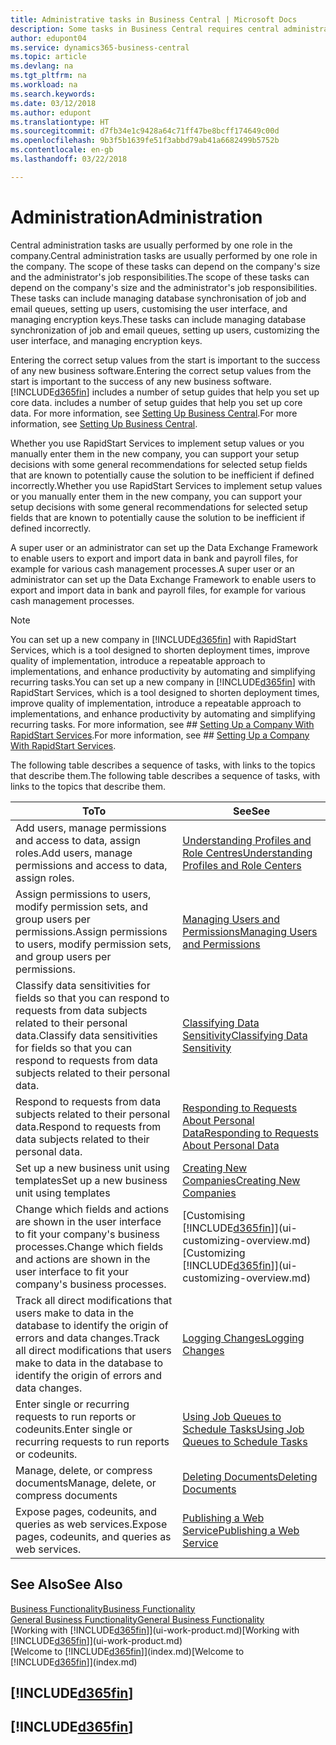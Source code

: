 ```yaml
---
title: Administrative tasks in Business Central | Microsoft Docs
description: Some tasks in Business Central requires central administration and setup. See what they are and learn what to do.
author: edupont04
ms.service: dynamics365-business-central
ms.topic: article
ms.devlang: na
ms.tgt_pltfrm: na
ms.workload: na
ms.search.keywords: 
ms.date: 03/12/2018
ms.author: edupont
ms.translationtype: HT
ms.sourcegitcommit: d7fb34e1c9428a64c71ff47be8bcff174649c00d
ms.openlocfilehash: 9b3f5b1639fe51f3abbd79ab41a6682499b5752b
ms.contentlocale: en-gb
ms.lasthandoff: 03/22/2018

---
```

# <a name="administration"></a><span data-ttu-id="868d4-104">Administration</span><span class="sxs-lookup"><span data-stu-id="868d4-104">Administration</span></span>
<span data-ttu-id="868d4-105">Central administration tasks are usually performed by one role in the company.</span><span class="sxs-lookup"><span data-stu-id="868d4-105">Central administration tasks are usually performed by one role in the company.</span></span> <span data-ttu-id="868d4-106">The scope of these tasks can depend on the company's size and the administrator's job responsibilities.</span><span class="sxs-lookup"><span data-stu-id="868d4-106">The scope of these tasks can depend on the company's size and the administrator's job responsibilities.</span></span> <span data-ttu-id="868d4-107">These tasks can include managing database synchronisation of job and email queues, setting up users, customising the user interface, and managing encryption keys.</span><span class="sxs-lookup"><span data-stu-id="868d4-107">These tasks can include managing database synchronization of job and email queues, setting up users, customizing the user interface, and managing encryption keys.</span></span>  

<span data-ttu-id="868d4-108">Entering the correct setup values from the start is important to the success of any new business software.</span><span class="sxs-lookup"><span data-stu-id="868d4-108">Entering the correct setup values from the start is important to the success of any new business software.</span></span> [!INCLUDE[d365fin](includes/d365fin_md.md)]<span data-ttu-id="868d4-109"> includes a number of setup guides that help you set up core data.</span><span class="sxs-lookup"><span data-stu-id="868d4-109"> includes a number of setup guides that help you set up core data.</span></span> <span data-ttu-id="868d4-110">For more information, see [Setting Up Business Central](setup.md).</span><span class="sxs-lookup"><span data-stu-id="868d4-110">For more information, see [Setting Up Business Central](setup.md).</span></span>

<span data-ttu-id="868d4-111">Whether you use RapidStart Services to implement setup values or you manually enter them in the new company, you can support your setup decisions with some general recommendations for selected setup fields that are known to potentially cause the solution to be inefficient if defined incorrectly.</span><span class="sxs-lookup"><span data-stu-id="868d4-111">Whether you use RapidStart Services to implement setup values or you manually enter them in the new company, you can support your setup decisions with some general recommendations for selected setup fields that are known to potentially cause the solution to be inefficient if defined incorrectly.</span></span>  

<span data-ttu-id="868d4-112">A super user or an administrator can set up the Data Exchange Framework to enable users to export and import data in bank and payroll files, for example for various cash management processes.</span><span class="sxs-lookup"><span data-stu-id="868d4-112">A super user or an administrator can set up the Data Exchange Framework to enable users to export and import data in bank and payroll files, for example for various cash management processes.</span></span>

> [!NOTE]
> <span data-ttu-id="868d4-113">You can set up a new company in [!INCLUDE[d365fin](includes/d365fin_md.md)] with RapidStart Services, which is a tool designed to shorten deployment times, improve quality of implementation, introduce a repeatable approach to implementations, and enhance productivity by automating and simplifying recurring tasks.</span><span class="sxs-lookup"><span data-stu-id="868d4-113">You can set up a new company in [!INCLUDE[d365fin](includes/d365fin_md.md)] with RapidStart Services, which is a tool designed to shorten deployment times, improve quality of implementation, introduce a repeatable approach to implementations, and enhance productivity by automating and simplifying recurring tasks.</span></span> <span data-ttu-id="868d4-114">For more information, see ## [Setting Up a Company With RapidStart Services](admin-set-up-a-company-with-rapidstart.md).</span><span class="sxs-lookup"><span data-stu-id="868d4-114">For more information, see ## [Setting Up a Company With RapidStart Services](admin-set-up-a-company-with-rapidstart.md).</span></span>

<span data-ttu-id="868d4-115">The following table describes a sequence of tasks, with links to the topics that describe them.</span><span class="sxs-lookup"><span data-stu-id="868d4-115">The following table describes a sequence of tasks, with links to the topics that describe them.</span></span>   

|<span data-ttu-id="868d4-116">**To**</span><span class="sxs-lookup"><span data-stu-id="868d4-116">**To**</span></span>|<span data-ttu-id="868d4-117">**See**</span><span class="sxs-lookup"><span data-stu-id="868d4-117">**See**</span></span>|  
|------------|-------------|  
|<span data-ttu-id="868d4-118">Add users, manage permissions and access to data, assign roles.</span><span class="sxs-lookup"><span data-stu-id="868d4-118">Add users, manage permissions and access to data, assign roles.</span></span>|[<span data-ttu-id="868d4-119">Understanding Profiles and Role Centres</span><span class="sxs-lookup"><span data-stu-id="868d4-119">Understanding Profiles and Role Centers</span></span>](admin-users-profiles-roles.md)|  
|<span data-ttu-id="868d4-120">Assign permissions to users, modify permission sets, and group users per permissions.</span><span class="sxs-lookup"><span data-stu-id="868d4-120">Assign permissions to users, modify permission sets, and group users per permissions.</span></span>|[<span data-ttu-id="868d4-121">Managing Users and Permissions</span><span class="sxs-lookup"><span data-stu-id="868d4-121">Managing Users and Permissions</span></span>](ui-how-users-permissions.md)|
|<span data-ttu-id="868d4-122">Classify data sensitivities for fields so that you can respond to requests from data subjects related to their personal data.</span><span class="sxs-lookup"><span data-stu-id="868d4-122">Classify data sensitivities for fields so that you can respond to requests from data subjects related to their personal data.</span></span>|[<span data-ttu-id="868d4-123">Classifying Data Sensitivity</span><span class="sxs-lookup"><span data-stu-id="868d4-123">Classifying Data Sensitivity</span></span>](admin-classifying-data-sensitivity.md)|
|<span data-ttu-id="868d4-124">Respond to requests from data subjects related to their personal data.</span><span class="sxs-lookup"><span data-stu-id="868d4-124">Respond to requests from data subjects related to their personal data.</span></span>|[<span data-ttu-id="868d4-125">Responding to Requests About Personal Data</span><span class="sxs-lookup"><span data-stu-id="868d4-125">Responding to Requests About Personal Data</span></span>](admin-responding-to-requests-about-personal-data.md)|
|<span data-ttu-id="868d4-126">Set up a new business unit using templates</span><span class="sxs-lookup"><span data-stu-id="868d4-126">Set up a new business unit using templates</span></span>|[<span data-ttu-id="868d4-127">Creating New Companies</span><span class="sxs-lookup"><span data-stu-id="868d4-127">Creating New Companies</span></span>](about-new-company.md)|
|<span data-ttu-id="868d4-128">Change which fields and actions are shown in the user interface to fit your company's business processes.</span><span class="sxs-lookup"><span data-stu-id="868d4-128">Change which fields and actions are shown in the user interface to fit your company's business processes.</span></span> |<span data-ttu-id="868d4-129">[Customising [!INCLUDE[d365fin](includes/d365fin_md.md)]](ui-customizing-overview.md)</span><span class="sxs-lookup"><span data-stu-id="868d4-129">[Customizing [!INCLUDE[d365fin](includes/d365fin_md.md)]](ui-customizing-overview.md)</span></span> |
|<span data-ttu-id="868d4-130">Track all direct modifications that users make to data in the database to identify the origin of errors and data changes.</span><span class="sxs-lookup"><span data-stu-id="868d4-130">Track all direct modifications that users make to data in the database to identify the origin of errors and data changes.</span></span>|[<span data-ttu-id="868d4-131">Logging Changes</span><span class="sxs-lookup"><span data-stu-id="868d4-131">Logging Changes</span></span>](across-log-changes.md)|  
|<span data-ttu-id="868d4-132">Enter single or recurring requests to run reports or codeunits.</span><span class="sxs-lookup"><span data-stu-id="868d4-132">Enter single or recurring requests to run reports or codeunits.</span></span>|[<span data-ttu-id="868d4-133">Using Job Queues to Schedule Tasks</span><span class="sxs-lookup"><span data-stu-id="868d4-133">Using Job Queues to Schedule Tasks</span></span>](admin-job-queues-schedule-tasks.md)|  
|<span data-ttu-id="868d4-134">Manage, delete, or compress documents</span><span class="sxs-lookup"><span data-stu-id="868d4-134">Manage, delete, or compress documents</span></span>|[<span data-ttu-id="868d4-135">Deleting Documents</span><span class="sxs-lookup"><span data-stu-id="868d4-135">Deleting Documents</span></span>](admin-manage-documents.md)|  
|<span data-ttu-id="868d4-136">Expose pages, codeunits, and queries as web services.</span><span class="sxs-lookup"><span data-stu-id="868d4-136">Expose pages, codeunits, and queries as web services.</span></span>|[<span data-ttu-id="868d4-137">Publishing a Web Service</span><span class="sxs-lookup"><span data-stu-id="868d4-137">Publishing a Web Service</span></span>](across-how-publish-web-service.md)|

## <a name="see-also"></a><span data-ttu-id="868d4-138">See Also</span><span class="sxs-lookup"><span data-stu-id="868d4-138">See Also</span></span>
[<span data-ttu-id="868d4-139">Business Functionality</span><span class="sxs-lookup"><span data-stu-id="868d4-139">Business Functionality</span></span>](across-business-functionality.md)  
[<span data-ttu-id="868d4-140">General Business Functionality</span><span class="sxs-lookup"><span data-stu-id="868d4-140">General Business Functionality</span></span>](ui-across-business-areas.md)  
<span data-ttu-id="868d4-141">[Working with [!INCLUDE[d365fin](includes/d365fin_md.md)]](ui-work-product.md)</span><span class="sxs-lookup"><span data-stu-id="868d4-141">[Working with [!INCLUDE[d365fin](includes/d365fin_md.md)]](ui-work-product.md)</span></span>  
<span data-ttu-id="868d4-142">[Welcome to [!INCLUDE[d365fin](includes/d365fin_md.md)]](index.md)</span><span class="sxs-lookup"><span data-stu-id="868d4-142">[Welcome to [!INCLUDE[d365fin](includes/d365fin_md.md)]](index.md)</span></span>  

## [!INCLUDE[d365fin](includes/free_trial_md.md)]  
## [!INCLUDE[d365fin](includes/training_link_md.md)]

